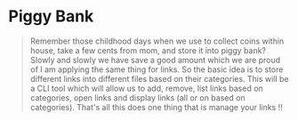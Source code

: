# Piggy Bank

> Remember those childhood days when we use to collect coins within house, take a few cents from mom, and store it into piggy bank? Slowly and slowly we have save a good amount which we are proud of I am applying the same thing for links. So the basic idea is to store different links into different files based on their categories. This will be a CLI tool which will allow us to add, remove, list links based on categories, open links and display links (all or on based on categories). That's all this does one thing that is manage your links !! 
